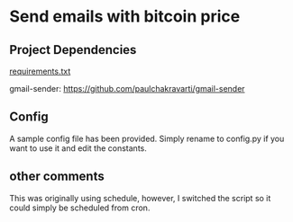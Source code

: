 # Send emails with bitcoin price

## Project Dependencies
[requirements.txt](requirements.txt)

gmail-sender: https://github.com/paulchakravarti/gmail-sender

## Config
A sample config file has been provided. Simply rename to config.py if you want to use it and edit the constants.

## other comments
This was originally using schedule, however, I switched the script so it could simply be scheduled from cron.
